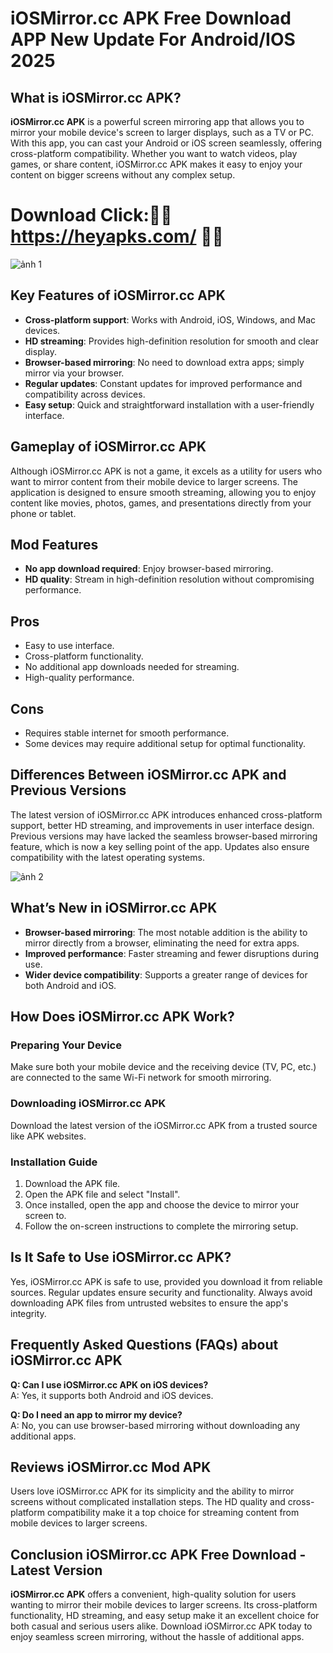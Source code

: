 # iOSMirror.cc APK Free Download APP New Update For Android/IOS 2025

## What is iOSMirror.cc APK?

**iOSMirror.cc APK** is a powerful screen mirroring app that allows you to mirror your mobile device's screen to larger displays, such as a TV or PC. With this app, you can cast your Android or iOS screen seamlessly, offering cross-platform compatibility. Whether you want to watch videos, play games, or share content, iOSMirror.cc APK makes it easy to enjoy your content on bigger screens without any complex setup.

# Download Click:📱📱https://heyapks.com/ 📱📱
![ảnh 1](https://github.com/user-attachments/assets/63e386db-8cf9-44ee-86eb-5f55ce434449)

## Key Features of iOSMirror.cc APK

- **Cross-platform support**: Works with Android, iOS, Windows, and Mac devices.
- **HD streaming**: Provides high-definition resolution for smooth and clear display.
- **Browser-based mirroring**: No need to download extra apps; simply mirror via your browser.
- **Regular updates**: Constant updates for improved performance and compatibility across devices.
- **Easy setup**: Quick and straightforward installation with a user-friendly interface.

## Gameplay of iOSMirror.cc APK

Although iOSMirror.cc APK is not a game, it excels as a utility for users who want to mirror content from their mobile device to larger screens. The application is designed to ensure smooth streaming, allowing you to enjoy content like movies, photos, games, and presentations directly from your phone or tablet.

## Mod Features
- **No app download required**: Enjoy browser-based mirroring.
- **HD quality**: Stream in high-definition resolution without compromising performance.

## Pros
- Easy to use interface.
- Cross-platform functionality.
- No additional app downloads needed for streaming.
- High-quality performance.

## Cons
- Requires stable internet for smooth performance.
- Some devices may require additional setup for optimal functionality.

## Differences Between iOSMirror.cc APK and Previous Versions

The latest version of iOSMirror.cc APK introduces enhanced cross-platform support, better HD streaming, and improvements in user interface design. Previous versions may have lacked the seamless browser-based mirroring feature, which is now a key selling point of the app. Updates also ensure compatibility with the latest operating systems.

![ảnh 2](https://github.com/user-attachments/assets/f74fc0ae-5301-43d9-9e82-2578433ec25a)

## What’s New in iOSMirror.cc APK

- **Browser-based mirroring**: The most notable addition is the ability to mirror directly from a browser, eliminating the need for extra apps.
- **Improved performance**: Faster streaming and fewer disruptions during use.
- **Wider device compatibility**: Supports a greater range of devices for both Android and iOS.

## How Does iOSMirror.cc APK Work?

### Preparing Your Device
Make sure both your mobile device and the receiving device (TV, PC, etc.) are connected to the same Wi-Fi network for smooth mirroring.

### Downloading iOSMirror.cc APK
Download the latest version of the iOSMirror.cc APK from a trusted source like APK websites.

### Installation Guide
1. Download the APK file.
2. Open the APK file and select "Install".
3. Once installed, open the app and choose the device to mirror your screen to.
4. Follow the on-screen instructions to complete the mirroring setup.

## Is It Safe to Use iOSMirror.cc APK?

Yes, iOSMirror.cc APK is safe to use, provided you download it from reliable sources. Regular updates ensure security and functionality. Always avoid downloading APK files from untrusted websites to ensure the app's integrity.

## Frequently Asked Questions (FAQs) about iOSMirror.cc APK

**Q: Can I use iOSMirror.cc APK on iOS devices?**  
A: Yes, it supports both Android and iOS devices.

**Q: Do I need an app to mirror my device?**  
A: No, you can use browser-based mirroring without downloading any additional apps.

## Reviews iOSMirror.cc Mod APK

Users love iOSMirror.cc APK for its simplicity and the ability to mirror screens without complicated installation steps. The HD quality and cross-platform compatibility make it a top choice for streaming content from mobile devices to larger screens.

## Conclusion iOSMirror.cc APK Free Download - Latest Version

**iOSMirror.cc APK** offers a convenient, high-quality solution for users wanting to mirror their mobile devices to larger screens. Its cross-platform functionality, HD streaming, and easy setup make it an excellent choice for both casual and serious users alike. Download iOSMirror.cc APK today to enjoy seamless screen mirroring, without the hassle of additional apps.
